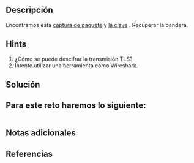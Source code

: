 ## **Descripción**
Encontramos esta [captura de paquete](https://jupiter.challenges.picoctf.org/static/0c84d3636dd088d9fe4efd5d0d869a06/capture.pcap) y [la clave](https://jupiter.challenges.picoctf.org/static/0c84d3636dd088d9fe4efd5d0d869a06/picopico.key) . Recuperar la bandera.
## Hints
1. ¿Cómo se puede descifrar la transmisión TLS?
2. Intente utilizar una herramienta como Wireshark.
## **Solución** 
Para este reto haremos lo siguiente:
- 


```

```

## **Notas adicionales**

## **Referencias**
